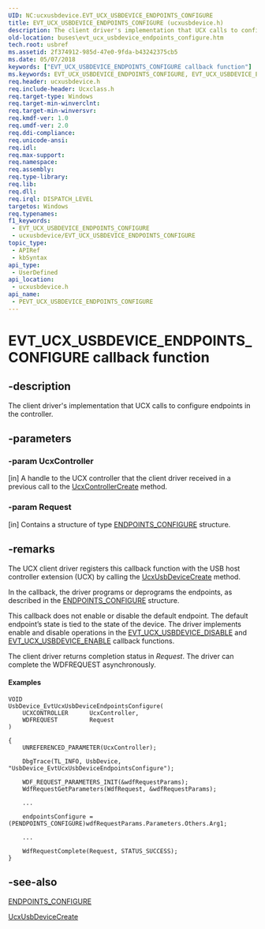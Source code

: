 ```yaml
---
UID: NC:ucxusbdevice.EVT_UCX_USBDEVICE_ENDPOINTS_CONFIGURE
title: EVT_UCX_USBDEVICE_ENDPOINTS_CONFIGURE (ucxusbdevice.h)
description: The client driver's implementation that UCX calls to configure endpoints in the controller.
old-location: buses\evt_ucx_usbdevice_endpoints_configure.htm
tech.root: usbref
ms.assetid: 2f374912-985d-47e0-9fda-b43242375cb5
ms.date: 05/07/2018
keywords: ["EVT_UCX_USBDEVICE_ENDPOINTS_CONFIGURE callback function"]
ms.keywords: EVT_UCX_USBDEVICE_ENDPOINTS_CONFIGURE, EVT_UCX_USBDEVICE_ENDPOINTS_CONFIGURE callback, EvtUcxUsbDeviceEndpointsConfigure, EvtUcxUsbDeviceEndpointsConfigure callback function [Buses], PEVT_UCX_USBDEVICE_ENDPOINTS_CONFIGURE, PEVT_UCX_USBDEVICE_ENDPOINTS_CONFIGURE callback function pointer [Buses], buses.evt_ucx_usbdevice_endpoints_configure, ucxusbdevice/EvtUcxUsbDeviceEndpointsConfigure
req.header: ucxusbdevice.h
req.include-header: Ucxclass.h
req.target-type: Windows
req.target-min-winverclnt: 
req.target-min-winversvr: 
req.kmdf-ver: 1.0
req.umdf-ver: 2.0
req.ddi-compliance: 
req.unicode-ansi: 
req.idl: 
req.max-support: 
req.namespace: 
req.assembly: 
req.type-library: 
req.lib: 
req.dll: 
req.irql: DISPATCH_LEVEL
targetos: Windows
req.typenames: 
f1_keywords:
 - EVT_UCX_USBDEVICE_ENDPOINTS_CONFIGURE
 - ucxusbdevice/EVT_UCX_USBDEVICE_ENDPOINTS_CONFIGURE
topic_type:
 - APIRef
 - kbSyntax
api_type:
 - UserDefined
api_location:
 - ucxusbdevice.h
api_name:
 - PEVT_UCX_USBDEVICE_ENDPOINTS_CONFIGURE
---
```


# EVT_UCX_USBDEVICE_ENDPOINTS_CONFIGURE callback function


## -description

The client driver's implementation that UCX calls to configure endpoints in the controller.

## -parameters

### -param UcxController 

[in]
 A handle to the UCX controller that the client driver received in a previous call to  the <a href="/previous-versions/windows/hardware/drivers/mt188033(v=vs.85)">UcxControllerCreate</a> method.

### -param Request 

[in]
Contains a structure of type <a href="/windows-hardware/drivers/ddi/ucxendpoint/ns-ucxendpoint-_endpoints_configure">ENDPOINTS_CONFIGURE</a> structure.

## -remarks

The UCX client driver registers this callback function with the USB host controller extension (UCX) by calling the <a href="/windows-hardware/drivers/ddi/ucxusbdevice/nf-ucxusbdevice-ucxusbdevicecreate">UcxUsbDeviceCreate</a> method.

In the callback, the driver programs or deprograms the endpoints, as described in the <a href="/windows-hardware/drivers/ddi/ucxendpoint/ns-ucxendpoint-_endpoints_configure">ENDPOINTS_CONFIGURE</a> structure.

This callback does not enable or disable the default endpoint. The default endpoint’s state is tied to the state of the device.   The driver implements enable and disable operations in the <a href="/windows-hardware/drivers/ddi/ucxusbdevice/nc-ucxusbdevice-evt_ucx_usbdevice_disable">EVT_UCX_USBDEVICE_DISABLE</a> and <a href="/windows-hardware/drivers/ddi/ucxusbdevice/nc-ucxusbdevice-evt_ucx_usbdevice_enable">EVT_UCX_USBDEVICE_ENABLE</a> callback functions.

The client driver returns completion status in <i>Request</i>.  The driver can complete the WDFREQUEST asynchronously.


#### Examples


```
VOID
UsbDevice_EvtUcxUsbDeviceEndpointsConfigure(
    UCXCONTROLLER      UcxController,
    WDFREQUEST         Request
)

{
    UNREFERENCED_PARAMETER(UcxController);

    DbgTrace(TL_INFO, UsbDevice, "UsbDevice_EvtUcxUsbDeviceEndpointsConfigure");

    WDF_REQUEST_PARAMETERS_INIT(&wdfRequestParams);
    WdfRequestGetParameters(WdfRequest, &wdfRequestParams);

    ...

    endpointsConfigure = (PENDPOINTS_CONFIGURE)wdfRequestParams.Parameters.Others.Arg1;

    ...

    WdfRequestComplete(Request, STATUS_SUCCESS);
}
```


## -see-also

<a href="/windows-hardware/drivers/ddi/ucxendpoint/ns-ucxendpoint-_endpoints_configure">ENDPOINTS_CONFIGURE</a>



<a href="/windows-hardware/drivers/ddi/ucxusbdevice/nf-ucxusbdevice-ucxusbdevicecreate">UcxUsbDeviceCreate</a>